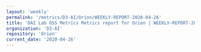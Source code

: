 ```yaml
---
layout: 'weekly'
permalink: '/metrics/D3-AI/Orion/WEEKLY-REPORT-2020-04-26'
title: 'DAI Lab OSS Metrics Metrics report for Orion | WEEKLY-REPORT-2020-04-26'
organization: 'D3-AI'
repository: 'Orion'
current_date: '2020-04-26'
---
```

